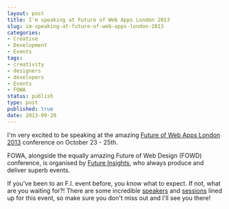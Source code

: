 ```yaml
---
layout: post
title: I'm speaking at Future of Web Apps London 2013
slug: im-speaking-at-future-of-web-apps-london-2013
categories:
- Creative
- Development
- Events
tags:
- creativity
- designers
- developers
- Events
- FOWA
status: publish
type: post
published: true
date: 2013-09-20
---
```

<p>I'm very excited to be speaking at the amazing <a title="Visit http://futureofwebapps.com/london-2013/" href="http://futureofwebapps.com/london-2013/" target="_blank">Future of Web Apps London 2013</a> conference on October 23 - 25th.</p>
<p>FOWA, alongside the equally amazing Future of Web Design (FOWD) conference, is organised by <a title="Visit http://www.futureinsights.com/" href="http://www.futureinsights.com/" target="_blank">Future Insights</a>, who always produce and deliver superb events.</p>
<p>If you've been to an F.I. event before, you know what to expect. If not, what are you waiting for?! There are some incredible <a title="FOWA London 2013 speakers" href="http://futureofwebapps.com/london-2013/speakers/" target="_blank">speakers</a> and <a title="FOWA London 2013 schedule" href="http://futureofwebapps.com/london-2013/schedule/" target="_blank">sessions</a> lined up for this event, so make sure you don't miss out and I'll see you there!</p>
<p>&nbsp;</p>
<p>&nbsp;</p>
